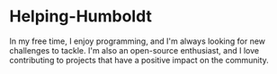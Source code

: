 # Helping-Humboldt
In my free time, I enjoy programming, and I'm always looking for new challenges to tackle. I'm also an open-source enthusiast, and I love contributing to projects that have a positive impact on the community.
